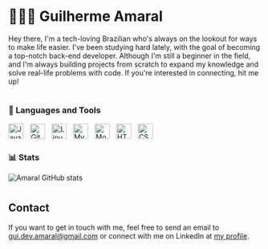 # 👨🏽‍💻 Guilherme Amaral

Hey there, I'm a tech-loving Brazilian who's always on the lookout for ways to make life easier. I've been studying hard lately, with the goal of becoming a top-notch back-end developer. Although I'm still a beginner in the field, and I'm always building projects from scratch to expand my knowledge and solve real-life problems with code. If you're interested in connecting, hit me up!

#

### 🧰 Languages and Tools

<img align="left" alt="Java" width="30px" style="padding-right:10px;" src="https://cdn.jsdelivr.net/gh/devicons/devicon/icons/java/java-original.svg"/>
<img align="left" alt="Git" width="30px" style="padding-right:10px;" src="https://cdn.jsdelivr.net/gh/devicons/devicon/icons/git/git-original.svg" />
<img align="left" alt="Linux" width="30px" style="padding-right:10px;" src="https://cdn.jsdelivr.net/gh/devicons/devicon/icons/linux/linux-original.svg" />
<img align="left" alt="Mysql" width="30px" style="padding-right:10px;" src="https://cdn.jsdelivr.net/gh/devicons/devicon/icons/mysql/mysql-original-wordmark.svg" />
<img align="left" alt="MongoDB" width="30px" style="padding-right:10px;" src="https://cdn.jsdelivr.net/gh/devicons/devicon/icons/mongodb/mongodb-original-wordmark.svg" />
<img align="left" alt="HTML" width="30px" style="padding-right:10px;" src="https://cdn.jsdelivr.net/gh/devicons/devicon/icons/html5/html5-plain.svg" />
<img align="left" alt="CSS" width="30px" style="padding-right:10px;" src="https://cdn.jsdelivr.net/gh/devicons/devicon/icons/css3/css3-plain.svg" />

<br />

#

### 📊 Stats

![Amaral GitHub stats](https://github-readme-stats.vercel.app/api?username=guiDevAmaral&show_icons=true&theme=dark)

<!-- ![GitHub Streak](https://streak-stats.demolab.com?user=guiDevAmaral&theme=dark&border_radius=4.5) -->

#


<h2>Contact</h2><p>If you want to get in touch with me, feel free to send an email to <a href="mailto:meu-endereco-de-email@gmail.com" target="_new">gui.dev.amaral@gmail.com</a> or connect with me on LinkedIn at <a href="https://www.linkedin.com/in/guilherme-amaral-615429234/" target="_new">my profile</a>.</p>

